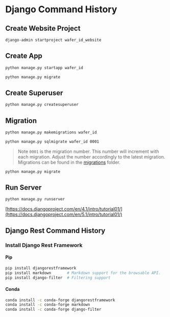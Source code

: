 # Django Command History

## Create Website Project

```bash
django-admin startproject wafer_id_website
```

## Create App

```bash
python manage.py startapp wafer_id
```

```bash
python manage.py migrate
```

## Create Superuser

```bash
python manage.py createsuperuser
```

## Migration


```bash
python manage.py makemigrations wafer_id
```

```bash
python manage.py sqlmigrate wafer_id 0001
```

> Note `0001` is the migration number. This number will increment with each migration. Adjust the number accordingly to the latest migration.
Migrations can be found in the [migrations](../wafer_id/migrations/) folder.

```bash
python manage.py migrate
```

## Run Server

```bash
python manage.py runserver
```

[https://docs.djangoproject.com/en/4.1/intro/tutorial01/](https://docs.djangoproject.com/en/5.1/intro/tutorial01/)

## Django Rest Command History

### Install Django Rest Framework

#### Pip

```bash
pip install djangorestframework
pip install markdown       # Markdown support for the browsable API.
pip install django-filter  # Filtering support
```

#### Conda

```bash
conda install -c conda-forge djangorestframework
conda install -c conda-forge markdown
conda install -c conda-forge django-filter
```
